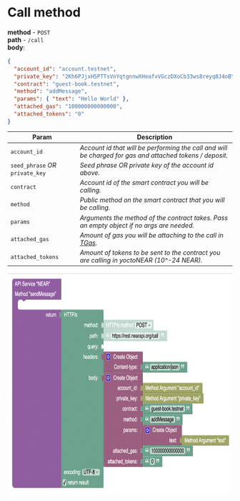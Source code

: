 # Call method

**method** - `POST`  
**path** - `/call`  
**body**:
```JSON
{
  "account_id": "account.testnet",
  "private_key": "2Kh6PJjxH5PTTsVnYqtgnnwXHeafvVGczDXoCb33ws8reyq8J4oBYix1KP2ugRQ7q9NQUyPcVFTtbSG3ARVKETfK",
  "contract": "guest-book.testnet",
  "method": "addMessage",
  "params": { "text": "Hello World" },
  "attached_gas": "100000000000000",
  "attached_tokens": "0"
}
```

| Param                            | Description                                                                                                           |
| -------------------------------- | --------------------------------------------------------------------------------------------------------------------- |
| `account_id`                     | _Account id that will be performing the call and will be charged for gas and attached tokens / deposit._              |
| `seed_phrase` _OR_ `private_key` | _Seed phrase OR private key of the account id above._                                                                 |
| `contract`                       | _Account id of the smart contract you will be calling._                                                               |
| `method`                         | _Public method on the smart contract that you will be calling._                                                       |
| `params`                         | _Arguments the method of the contract takes. Pass an empty object if no args are needed._                             |
| `attached_gas`                   | _Amount of gas you will be attaching to the call in [TGas](https://docs.near.org/docs/concepts/gas#thinking-in-gas)._ |
| `attached_tokens`                | _Amount of tokens to be sent to the contract you are calling in yoctoNEAR (10^-24 NEAR)._                             |  

<img src="../img/method_call.png" height="500px">
